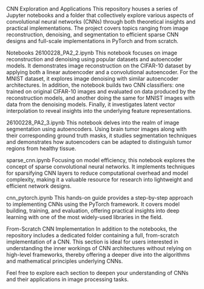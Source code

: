 CNN Exploration and Applications
This repository houses a series of Jupyter notebooks and a folder that collectively explore various aspects of convolutional neural networks (CNNs) through both theoretical insights and practical implementations. The project covers topics ranging from image reconstruction, denoising, and segmentation to efficient sparse CNN designs and full-scale implementations in PyTorch and from scratch.

Notebooks
26100228_PA2_2.ipynb
This notebook focuses on image reconstruction and denoising using popular datasets and autoencoder models. It demonstrates image reconstruction on the CIFAR-10 dataset by applying both a linear autoencoder and a convolutional autoencoder. For the MNIST dataset, it explores image denoising with similar autoencoder architectures. In addition, the notebook builds two CNN classifiers: one trained on original CIFAR-10 images and evaluated on data produced by the reconstruction models, and another doing the same for MNIST images with data from the denoising models. Finally, it investigates latent vector interpolation to reveal insights into the underlying feature representations.

26100228_PA2_3.ipynb
This notebook delves into the realm of image segmentation using autoencoders. Using brain tumor images along with their corresponding ground truth masks, it studies segmentation techniques and demonstrates how autoencoders can be adapted to distinguish tumor regions from healthy tissue.

sparse_cnn.ipynb
Focusing on model efficiency, this notebook explores the concept of sparse convolutional neural networks. It implements techniques for sparsifying CNN layers to reduce computational overhead and model complexity, making it a valuable resource for research into lightweight and efficient network designs.

cnn_pytorch.ipynb
This hands-on guide provides a step-by-step approach to implementing CNNs using the PyTorch framework. It covers model building, training, and evaluation, offering practical insights into deep learning with one of the most widely-used libraries in the field.

From-Scratch CNN Implementation
In addition to the notebooks, the repository includes a dedicated folder containing a full, from-scratch implementation of a CNN. This section is ideal for users interested in understanding the inner workings of CNN architectures without relying on high-level frameworks, thereby offering a deeper dive into the algorithms and mathematical principles underlying CNNs.

Feel free to explore each section to deepen your understanding of CNNs and their applications in image processing tasks.
